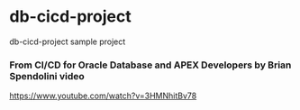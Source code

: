 # db-cicd-project
db-cicd-project sample project

### From CI/CD for Oracle Database and APEX Developers by Brian Spendolini video
https://www.youtube.com/watch?v=3HMNhitBv78
